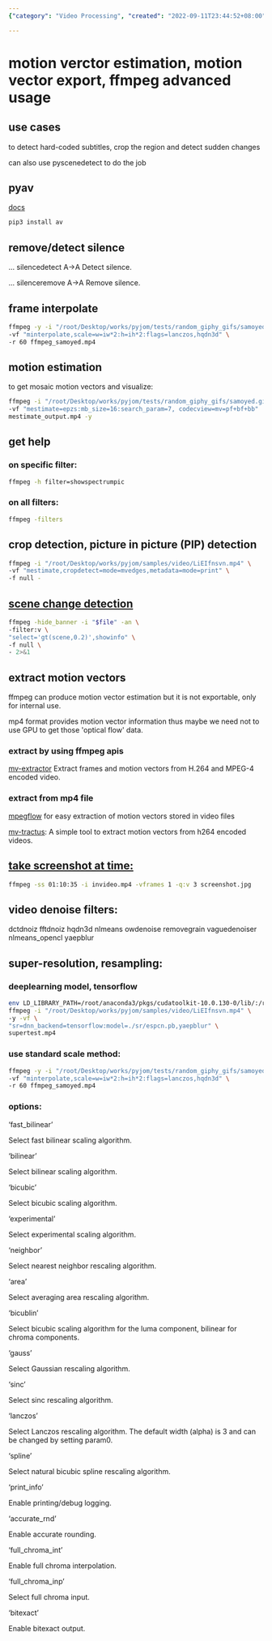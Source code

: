 ```yaml
---
{"category": "Video Processing", "created": "2022-09-11T23:44:52+08:00", "date": "2022-09-11 23:44:52", "description": "This article delves into motion vector extraction, scene change detection, subtitle removal, and frame interpolation using PyAV with FFmpeg. Additionally, it covers FFmpeg's image resizing algorithms such as 'sinc', 'lanczos', and 'spline'. The article also explores logging options, rounding methods, chroma interpolation, luma/chroma component handling, and the 'bitexact' option for exact pixel handling.", "modified": "2022-09-13T02:20:37+08:00", "tags": ["FFmpeg", "PyAV", "video interpolation", "frame extraction", "video extractor", "video transition", "video processing", "motion vector extraction", "scene change detection", "subtitle removal", "frame interpolation", "FFmpeg image resizing algorithms"], "title": "motion vector estimation, motion vector export, ffmpeg advanced usage"}

---
```


# motion verctor estimation, motion vector export, ffmpeg advanced usage

## use cases

to detect hard-coded subtitles, crop the region and detect sudden changes

can also use pyscenedetect to do the job

## pyav

[docs](https://pyav.org/docs/stable/)

```bash
pip3 install av

```

## remove/detect silence

... silencedetect     A->A       Detect silence.

... silenceremove     A->A       Remove silence.

## frame interpolate

```bash
ffmpeg -y -i "/root/Desktop/works/pyjom/tests/random_giphy_gifs/samoyed.gif" \
-vf "minterpolate,scale=w=iw*2:h=ih*2:flags=lanczos,hqdn3d" \
-r 60 ffmpeg_samoyed.mp4

```

## motion estimation

to get mosaic motion vectors and visualize:

```bash
ffmpeg -i "/root/Desktop/works/pyjom/tests/random_giphy_gifs/samoyed.gif" \
-vf "mestimate=epzs:mb_size=16:search_param=7, codecview=mv=pf+bf+bb"  \
mestimate_output.mp4 -y

```

## get help

### on specific filter:

```bash
ffmpeg -h filter=showspectrumpic

```

### on all filters:

```bash
ffmpeg -filters

```

## crop detection, picture in picture (PIP) detection

```bash
ffmpeg -i "/root/Desktop/works/pyjom/samples/video/LiEIfnsvn.mp4" \
-vf "mestimate,cropdetect=mode=mvedges,metadata=mode=print" \
-f null -

```

## [scene change detection](https://brontosaurusrex.github.io/2019/03/11/ffmpeg-scene-detection/)

```bash
ffmpeg -hide_banner -i "$file" -an \
-filter:v \
"select='gt(scene,0.2)',showinfo" \
-f null \
- 2>&1

```

## extract motion vectors

ffmpeg can produce motion vector estimation but it is not exportable, only for internal use.

mp4 format provides motion vector information thus maybe we need not to use GPU to get those 'optical flow' data.

### extract by using ffmpeg apis

[mv-extractor](https://github.com/LukasBommes/mv-extractor) Extract frames and motion vectors from H.264 and MPEG-4 encoded video.

### extract from mp4 file

[mpegflow](https://github.com/vadimkantorov/mpegflow) for easy extraction of motion vectors stored in video files

[mv-tractus](https://github.com/jishnujayakumar/MV-Tractus): A simple tool to extract motion vectors from h264 encoded videos.

## [take screenshot at time:](https://write.corbpie.com/taking-screenshot-with-ffmpeg/#:~:text=To%20take%20a%20screenshot%20or%20save%20a%20frame,means%20the%20frame%20number%20at%20the%20time%20specified.)

```bash
ffmpeg -ss 01:10:35 -i invideo.mp4 -vframes 1 -q:v 3 screenshot.jpg

```

## video denoise filters:

dctdnoiz fftdnoiz hqdn3d nlmeans owdenoise removegrain vaguedenoiser nlmeans_opencl yaepblur

## super-resolution, resampling:

### deeplearning model, tensorflow

```bash
env LD_LIBRARY_PATH=/root/anaconda3/pkgs/cudatoolkit-10.0.130-0/lib/:/root/anaconda3/pkgs/cudnn-7.6.5-cuda10.0_0/lib/:$LD_LIBRARY_PATH \
ffmpeg -i "/root/Desktop/works/pyjom/samples/video/LiEIfnsvn.mp4" \
-y -vf \
"sr=dnn_backend=tensorflow:model=./sr/espcn.pb,yaepblur" \
supertest.mp4

```

### use standard scale method:

```bash
ffmpeg -y -i "/root/Desktop/works/pyjom/tests/random_giphy_gifs/samoyed.gif"\
-vf "minterpolate,scale=w=iw*2:h=ih*2:flags=lanczos,hqdn3d" \
-r 60 ffmpeg_samoyed.mp4

```

### options:

‘fast_bilinear’

Select fast bilinear scaling algorithm.

‘bilinear’

Select bilinear scaling algorithm.

‘bicubic’

Select bicubic scaling algorithm.

‘experimental’

Select experimental scaling algorithm.

‘neighbor’

Select nearest neighbor rescaling algorithm.

‘area’

Select averaging area rescaling algorithm.

‘bicublin’

Select bicubic scaling algorithm for the luma component, bilinear for chroma components.

‘gauss’

Select Gaussian rescaling algorithm.

‘sinc’

Select sinc rescaling algorithm.

‘lanczos’

Select Lanczos rescaling algorithm. The default width (alpha) is 3 and can be changed by setting param0.

‘spline’

Select natural bicubic spline rescaling algorithm.

‘print_info’

Enable printing/debug logging.

‘accurate_rnd’

Enable accurate rounding.

‘full_chroma_int’

Enable full chroma interpolation.

‘full_chroma_inp’

Select full chroma input.

‘bitexact’

Enable bitexact output.
